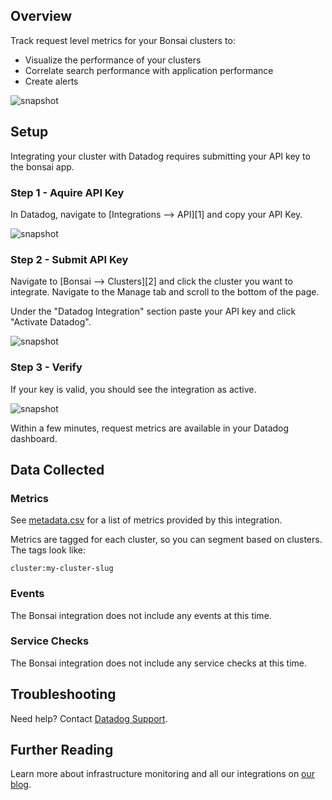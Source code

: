 ## Overview

Track request level metrics for your Bonsai clusters to:

* Visualize the performance of your clusters
* Correlate search performance with application performance
* Create alerts

![snapshot](https://raw.githubusercontent.com/omc/IntegrationTemplate/master/Bonsai/images/snapshot.png)

## Setup

Integrating your cluster with Datadog requires submitting your API key to the bonsai app.


### Step 1 - Aquire API Key

In Datadog, navigate to [Integrations --> API][1] and copy your API Key.

![snapshot](https://raw.githubusercontent.com/omc/IntegrationTemplate/master/Bonsai/images/copy_key.png)


### Step 2 - Submit API Key

Navigate to [Bonsai --> Clusters][2] and click the cluster you want to integrate.  Navigate to the Manage tab and scroll to the bottom of the page.

Under the "Datadog Integration" section paste your API key and click "Activate Datadog".

![snapshot](https://raw.githubusercontent.com/omc/IntegrationTemplate/master/Bonsai/images/activate_datadog.png)

### Step 3 - Verify

If your key is valid, you should see the integration as active.

![snapshot](https://raw.githubusercontent.com/omc/IntegrationTemplate/master/Bonsai/images/datadog_activated.png)

Within a few minutes, request metrics are available in your Datadog dashboard.

## Data Collected

### Metrics

See [metadata.csv](https://github.com/omc/IntegrationTemplate/blob/master/Bonsai/metadata.csv) for a list of metrics provided by this integration.

Metrics are tagged for each cluster, so you can segment based on clusters.  The tags look like:

```
cluster:my-cluster-slug
```

### Events

The Bonsai integration does not include any events at this time.

### Service Checks

The Bonsai integration does not include any service checks at this time.

## Troubleshooting

Need help? Contact [Datadog Support](http://docs.datadoghq.com/help/).

## Further Reading

Learn more about infrastructure monitoring and all our integrations on [our blog](https://www.datadoghq.com/blog/).
